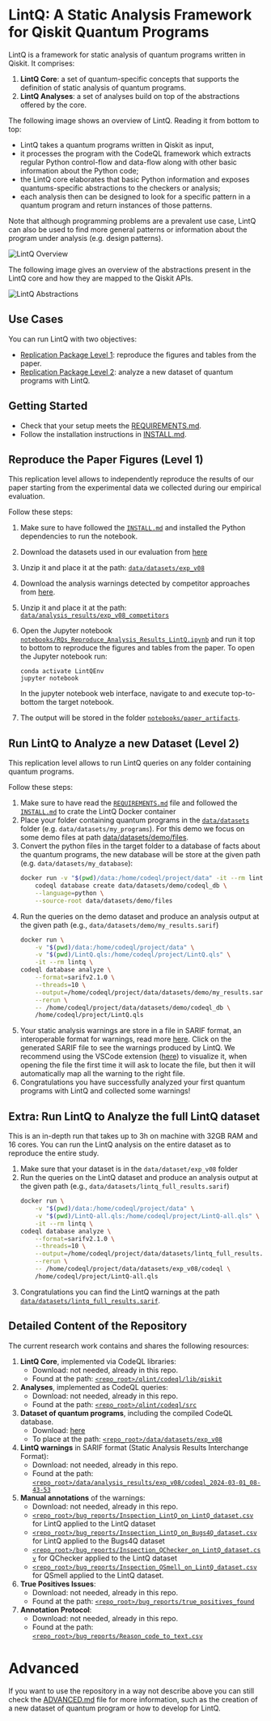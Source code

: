 # LintQ: A Static Analysis Framework for Qiskit Quantum Programs


LintQ is a framework for static analysis of quantum programs written in Qiskit.
It comprises:
1. **LintQ Core**: a set of quantum-specific concepts that supports the definition of static analysis of quantum programs.
2. **LintQ Analyses**: a set of analyses build on top of the abstractions offered by the core.

The following image shows an overview of LintQ. Reading it from bottom to top:

- LintQ takes a quantum programs written in Qiskit as input,
- it processes the program with the CodeQL framework which extracts regular Python control-flow and data-flow along with other basic information about the Python code;
- the LintQ core elaborates that basic Python information and exposes quantums-specific abstractions to the checkers or analysis;
- each analysis then can be designed to look for a specific pattern in a quantum program and return instances of those patterns.

Note that although programming problems are a prevalent use case, LintQ can also be used to find more general patterns or information about the program under analysis (e.g. design patterns).

![LintQ Overview](notebooks/images/BANNER_overview.png)

The following image gives an overview of the abstractions present in the LintQ core and how they are mapped to the Qiskit APIs.

![LintQ Abstractions](notebooks/images/BANNER_abstractions.png)

## Use Cases
You can run LintQ with two objectives:

- [Replication Package Level 1](#replicate-the-paper-figures-level-1): reproduce the figures and tables from the paper.
- [Replication Package Level 2](#run-lintq-to-analyze-a-new-dataset-level-2): analyze a new dataset of quantum programs with LintQ.

## Getting Started

- Check that your setup meets the [REQUIREMENTS.md](REQUIREMENTS.md).
- Follow the installation instructions in [INSTALL.md](INSTALL.md).


## Reproduce the Paper Figures (Level 1)

This replication level allows to independently reproduce the results of our paper starting from the experimental data we collected during our empirical evaluation.

Follow these steps:

1. Make sure to have followed the  [`INSTALL.md`](INSTALL.md) and installed the Python dependencies to run the notebook.
1. Download the datasets used in our evaluation from [here](https://doi.org/10.6084/m9.figshare.22350592)
1. Unzip it and place it at the path: [`data/datasets/exp_v08`](data/datasets/exp_v08)
1. Download the analysis warnings detected by competitor approaches from [here](https://doi.org/10.6084/m9.figshare.25690470).
1. Unzip it and place it at the path: [`data/analysis_results/exp_v08_competitors`](data/analysis_results/exp_v08_competitors)
1. Open the Jupyter notebook [`notebooks/RQs_Reproduce_Analysis_Results_LintQ.ipynb`](notebooks/RQs_Reproduce_Analysis_Results_LintQ.ipynb) and run it top to bottom to reproduce the figures and tables from the paper. To open the Jupyter notebook run:
    ```
    conda activate LintQEnv
    jupyter notebook
    ```
    In the jupyter notebook web interface, navigate to and execute top-to-bottom the target notebook.

1. The output will be stored in the folder [`notebooks/paper_artifacts`](notebooks/paper_artifacts).
## Run LintQ to Analyze a new Dataset (Level 2)

This replication level allows to run LintQ queries on any folder containing quantum programs.

Follow these steps:

1. Make sure to have read the  [`REQUIREMENTS.md`](REQUIREMENTS.md) file and followed the [`INSTALL.md`](INSTALL.md) to crate the LintQ Docker container
1. Place your folder containing quantum programs in the [`data/datasets`](data/datasets) folder (e.g. `data/datasets/my_programs`).
    For this demo we focus on some demo files at path [data/datasets/demo/files](data/datasets/demo/files).
1. Convert the python files in the target folder to a database of facts about the quantum programs, the new database will be store at the given path (e.g. `data/datasets/my_database`):
    ```bash
    docker run -v "$(pwd)/data:/home/codeql/project/data" -it --rm lintq \
        codeql database create data/datasets/demo/codeql_db \
        --language=python \
        --source-root data/datasets/demo/files
    ```
1. Run the queries on the demo dataset and produce an analysis output at the given path (e.g., `data/datasets/demo/my_results.sarif`)
    ```bash
    docker run \
        -v "$(pwd)/data:/home/codeql/project/data" \
        -v "$(pwd)/LintQ.qls:/home/codeql/project/LintQ.qls" \
        -it --rm lintq \
    codeql database analyze \
        --format=sarifv2.1.0 \
        --threads=10 \
        --output=/home/codeql/project/data/datasets/demo/my_results.sarif \
        --rerun \
        -- /home/codeql/project/data/datasets/demo/codeql_db \
        /home/codeql/project/LintQ.qls
    ```
1. Your static analysis warnings are store in a file in SARIF format, an interoperable format for warnings, read more [here](https://docs.github.com/en/code-security/code-scanning/integrating-with-code-scanning/sarif-support-for-code-scanning#about-sarif-support). Click on the generated SARIF file to see the warnings produced by LintQ. We recommend using the VSCode extension ([here](https://marketplace.visualstudio.com/items?itemName=MS-SarifVSCode.sarif-viewer)) to visualize it, when opening the file the first time it will ask to locate the file, but then it will automatically map all the warning to the right file.
1. Congratulations you have successfully analyzed your first quantum programs with LintQ and collected some warnings!

## Extra: Run LintQ to Analyze the full LintQ dataset
This is an in-depth run that takes up to 3h on machine with 32GB RAM and 16 cores. You can run the LintQ analysis on the entire dataset as to reproduce the entire study.

1. Make sure that your dataset is in the `data/dataset/exp_v08` folder
1. Run the queries on the LintQ dataset and produce an analysis output at the given path (e.g., `data/datasets/lintq_full_results.sarif`)
    ```bash
    docker run \
        -v "$(pwd)/data:/home/codeql/project/data" \
        -v "$(pwd)/LintQ-all.qls:/home/codeql/project/LintQ-all.qls" \
        -it --rm lintq \
    codeql database analyze \
        --format=sarifv2.1.0 \
        --threads=10 \
        --output=/home/codeql/project/data/datasets/lintq_full_results.sarif \
        --rerun \
        -- /home/codeql/project/data/datasets/exp_v08/codeql \
        /home/codeql/project/LintQ-all.qls
    ```
1.  Congratulations you can find the LintQ warnings at the path [`data/datasets/lintq_full_results.sarif`](data/datasets/lintq_full_results.sarif).



## Detailed Content of the Repository

The current research work contains and shares the following resources:

1. **LintQ Core**, implemented via CodeQL libraries:
    - Download: not needed, already in this repo.
    - Found at the path: [`<repo_root>/qlint/codeql/lib/qiskit`](qlint/codeql/lib/qiskit)
1. **Analyses**, implemented as CodeQL queries:
    - Download: not needed, already in this repo.
    - Found at the path: [`<repo_root>/qlint/codeql/src`](qlint/codeql/src)
1. **Dataset of quantum programs**, including the compiled CodeQL database.
    - Download: [here](https://figshare.com/s/8a120be10fe2292f4520)
    - To place at the path: [`<repo_root>/data/datasets/exp_v08`](data/datasets/exp_v08)
1. **LintQ warnings** in SARIF format (Static Analysis Results Interchange Format):
    - Download: not needed, already in this repo.
    - Found at the path: [`<repo_root>/data/analysis_results/exp_v08/codeql_2024-03-01_08-43-53`](data/analysis_results/exp_v08/codeql_2024-03-01_08-43-53)
1. **Manual annotations** of the warnings:
    - Download: not needed, already in this repo.
    - [`<repo_root>/bug_reports/Inspection_LintQ_on_LintQ_dataset.csv`](bug_reports/Inspection_LintQ_on_LintQ_dataset.csv) for LintQ applied to the LintQ dataset
    - [`<repo_root>/bug_reports/Inspection_LintQ_on_Bugs4Q_dataset.csv`](bug_reports/Inspection_LintQ_on_Bugs4Q_dataset.csv) for LintQ applied to the Bugs4Q dataset
    - [`<repo_root>/bug_reports/Inspection_QChecker_on_LintQ_dataset.csv`](bug_reports/Inspection_QChecker_on_LintQ_dataset.csv) for QChecker applied to the LintQ dataset
    - [`<repo_root>/bug_reports/Inspection_QSmell_on_LintQ_dataset.csv`](bug_reports/Inspection_QSmell_on_LintQ_dataset.csv) for QSmell applied to the LintQ dataset.
1. **True Positives Issues**:
    - Download: not needed, already in this repo.
    - Found at the path: [`<repo_root>/bug_reports/true_positives_found`](bug_reports/true_positives_found)
1. **Annotation Protocol**:
    - Download: not needed, already in this repo.
    - Found at the path: [`<repo_root>/bug_reports/Reason_code_to_text.csv`](/bug_reports/true_positives_found/bug_reports/Reason_code_to_text.csv)


# Advanced
If you want to use the repository in a way not describe above you can still check the [ADVANCED.md](ADVANCED.md) file for more information, such as the creation of a new dataset of quantum program or how to develop for LintQ.






